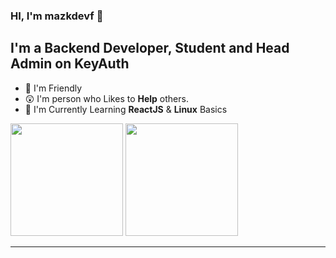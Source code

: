 ### HI, I'm mazkdevf 👋

## I'm a Backend Developer, Student and Head Admin on KeyAuth
- 🤯 I'm Friendly
- 😲 I'm person who Likes to **Help** others.
- 🤔 I'm Currently Learning **ReactJS** & **Linux** Basics


<p>
  <img height="180em" src="https://github-readme-stats.vercel.app/api?username=mazkdevf&show_icons=true&hide_border=true&&count_private=true&include_all_commits=true&custom_title=mazkdevf%27s%20Github%20Statistics&theme=github_dark" />
  <img height="180em" src="https://github-readme-stats.vercel.app/api/top-langs/?username=mazkdevf&exclude_repo=KNN-Image-Classification&show_icons=true&hide_border=true&layout=compact&langs_count=8&theme=github_dark"/>
</p>

-----------------------------------
